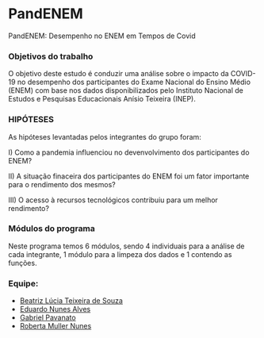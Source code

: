 # PandENEM
PandENEM: Desempenho no ENEM em Tempos de Covid

<h3>Objetivos do trabalho </h3>

O objetivo deste estudo é conduzir uma análise sobre o impacto da COVID-19 no desempenho dos participantes do Exame Nacional do Ensino Médio (ENEM) com base nos dados disponibilizados pelo Instituto Nacional de Estudos e Pesquisas Educacionais Anísio Teixeira (INEP).


<h3>HIPÓTESES</h3>

As hipóteses levantadas pelos integrantes do grupo foram:

I) Como a pandemia influenciou no devenvolvimento dos participantes do ENEM? 

II) A situação finaceira dos participantes do ENEM foi um fator importante para o rendimento dos mesmos?

III) O acesso à recursos tecnológicos contribuiu para um melhor rendimento? 


<h3> Módulos do programa </h3>

Neste programa temos 6 módulos, sendo 4 individuais para a análise de cada integrante, 1 módulo para a limpeza dos dados e 1 contendo as funções. 

<h3>Equipe:</h3>

* [Beatriz Lúcia Teixeira de Souza](https://github.com/bealucia)
* [Eduardo Nunes Alves](https://github.com/drdnnsalves)
* [Gabriel Pavanato](https://github.com/Pavanato)
* [Roberta Muller Nunes](https://github.com/robertamuller)
